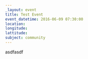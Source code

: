 ```yaml
---
_layout: event
title: Test Event
event_datetime: 2016-06-09 07:30:00
location: 
longitude:
lattitude:
subject: community
---
```



asdfasdf